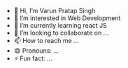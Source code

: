 - 👋 Hi, I’m Varun Pratap Singh
- 👀 I’m interested in Web Development
- 🌱 I’m currently learning react JS 
- 💞️ I’m looking to collaborate on ...
- 📫 How to reach me ...
- 😄 Pronouns: ...
- ⚡ Fun fact: ...

<!---
Varun-Singh24/Varun-Singh24 is a ✨ special ✨ repository because its `README.md` (this file) appears on your GitHub profile.
You can click the Preview link to take a look at your changes.
--->
